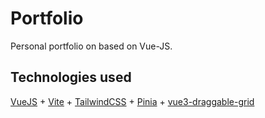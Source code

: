 # Portfolio

Personal portfolio on based on Vue-JS.

## Technologies used

[VueJS](https://vuejs.org/) + [Vite](https://vitejs.dev/) + [TailwindCSS](https://tailwindcss.com/) + [Pinia](https://pinia.vuejs.org/) + [vue3-draggable-grid](https://github.com/Noction/vue-draggable-grid/tree/dev/packages/vue3-drr-grid-layout)
